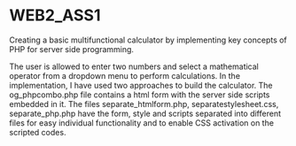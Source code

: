 # WEB2_ASS1
Creating a basic multifunctional calculator by implementing key concepts of PHP for server side programming.

The user is allowed to enter two numbers and select a mathematical operator from a dropdown menu to perform calculations.
In the implementation, I have used two approaches to build the calculator.
The og_phpcombo.php file contains a html form with the server side scripts embedded in it. 
The files separate_htmlform.php, separatestylesheet.css, separate_php.php have the form, style and scripts separated into different files for easy individual functionality and to enable CSS activation on the scripted codes.

